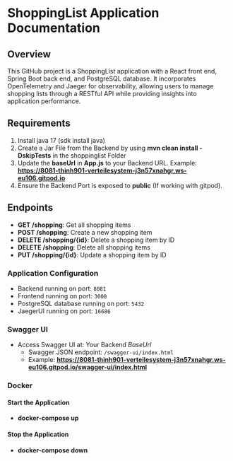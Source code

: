# ShoppingList Application Documentation

## Overview

This GitHub project is a ShoppingList application with a React front end, Spring Boot back end, and PostgreSQL database. 
It incorporates OpenTelemetry and Jaeger for observability, allowing users to manage shopping lists through a RESTful API 
while providing insights into application performance.

## Requirements

  1. Install java 17 (sdk install java)
  2. Create a Jar File from the Backend by using **mvn clean install -DskipTests** in the shoppinglist Folder
  3. Update the **baseUrl** in **App.js** to your Backend URL.
     Example: **https://8081-thinh901-verteilesystem-j3n57xnahgr.ws-eu106.gitpod.io**
  5. Ensure the Backend Port is exposed to **public** (If working with gitpod).

## Endpoints

- **GET /shopping**: Get all shopping items
- **POST /shopping**: Create a new shopping item
- **DELETE /shopping/{id}**: Delete a shopping item by ID
- **DELETE /shopping**: Delete all shopping items
- **PUT /shopping/{id}**: Update a shopping item by ID

### Application Configuration

- Backend running on port: `8081`
- Frontend running on port: `3000`
- PostgreSQL database running on port: `5432`
- JaegerUI running on port: `16686`

### Swagger UI

- Access Swagger UI at: Your Backend *BaseUrl* 
  - Swagger JSON endpoint: `/swagger-ui/index.html`
  - Example: **https://8081-thinh901-verteilesystem-j3n57xnahgr.ws-eu106.gitpod.io/swagger-ui/index.html**

### Docker

#### Start the Application

  - **docker-compose up**

#### Stop the Application

  - **docker-compose down**




 


